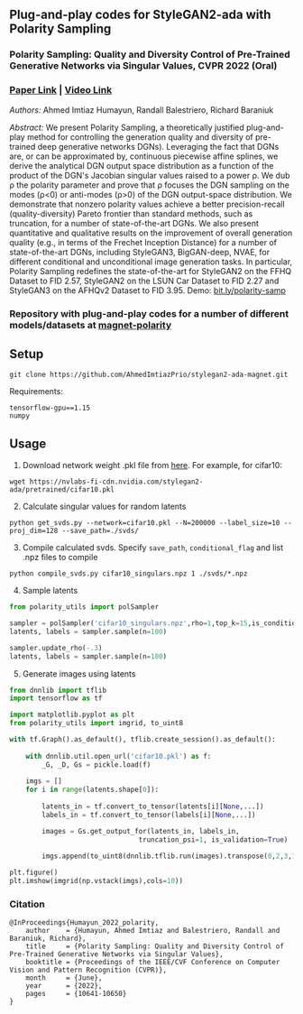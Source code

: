 ## Plug-and-play codes for StyleGAN2-ada with Polarity Sampling
### Polarity Sampling: Quality and Diversity Control of Pre-Trained Generative Networks via Singular Values, CVPR 2022 (Oral)
### [Paper Link](https://arxiv.org/abs/2203.01993) | [Video Link](https://www.youtube.com/watch?v=zRKyx_dF89M)

*Authors:* Ahmed Imtiaz Humayun, Randall Balestriero, Richard Baraniuk

*Abstract:* We present Polarity Sampling, a theoretically justified plug-and-play method for controlling the generation quality and diversity of pre-trained deep generative networks DGNs). Leveraging the fact that DGNs are, or can be approximated by, continuous piecewise affine splines, we derive the analytical DGN output space distribution as a function of the product of the DGN's Jacobian singular values raised to a power ρ. We dub ρ the polarity parameter and prove that ρ focuses the DGN sampling on the modes (ρ<0) or anti-modes (ρ>0) of the DGN output-space distribution. We demonstrate that nonzero polarity values achieve a better precision-recall (quality-diversity) Pareto frontier than standard methods, such as truncation, for a number of state-of-the-art DGNs. We also present quantitative and qualitative results on the improvement of overall generation quality (e.g., in terms of the Frechet Inception Distance) for a number of state-of-the-art DGNs, including StyleGAN3, BigGAN-deep, NVAE, for different conditional and unconditional image generation tasks. In particular, Polarity Sampling redefines the state-of-the-art for StyleGAN2 on the FFHQ Dataset to FID 2.57, StyleGAN2 on the LSUN Car Dataset to FID 2.27 and StyleGAN3 on the AFHQv2 Dataset to FID 3.95. Demo: [bit.ly/polarity-samp](http://bit.ly/polarity-samp)

### Repository with plug-and-play codes for a number of different models/datasets at [magnet-polarity](https://github.com/AhmedImtiazPrio/magnet-polarity) 

## Setup

```
git clone https://github.com/AhmedImtiazPrio/stylegan2-ada-magnet.git
```


Requirements:
```
tensorflow-gpu==1.15
numpy
```

## Usage
1. Download network weight .pkl file from [here](https://nvlabs-fi-cdn.nvidia.com/stylegan2-ada/pretrained/). For example, for cifar10:
```shell
wget https://nvlabs-fi-cdn.nvidia.com/stylegan2-ada/pretrained/cifar10.pkl
```

2. Calculate singular values for random latents

```shell
python get_svds.py --network=cifar10.pkl --N=200000 --label_size=10 --proj_dim=128 --save_path=./svds/
```

3. Compile calculated svds. Specify `save_path`, `conditional_flag` and list .npz files to compile 
```shell
python compile_svds.py cifar10_singulars.npz 1 ./svds/*.npz
```

4. Sample latents
```python
from polarity_utils import polSampler

sampler = polSampler('cifar10_singulars.npz',rho=1,top_k=15,is_conditional=True)
latents, labels = sampler.sample(n=100)

sampler.update_rho(-.3)
latents, labels = sampler.sample(n=100)
```

5. Generate images using latents
```python
from dnnlib import tflib
import tensorflow as tf

import matplotlib.pyplot as plt
from polarity_utils import imgrid, to_uint8

with tf.Graph().as_default(), tflib.create_session().as_default():
    
    with dnnlib.util.open_url('cifar10.pkl') as f:
        _G, _D, Gs = pickle.load(f)
    
    imgs = []
    for i in range(latents.shape[0]):
        
        latents_in = tf.convert_to_tensor(latents[i][None,...])
        labels_in = tf.convert_to_tensor(labels[i][None,...])

        images = Gs.get_output_for(latents_in, labels_in,
                                truncation_psi=1, is_validation=True)

        imgs.append(to_uint8(dnnlib.tflib.run(images).transpose(0,2,3,1)))
        
plt.figure()
plt.imshow(imgrid(np.vstack(imgs),cols=10))
```


### Citation
```
@InProceedings{Humayun_2022_polarity,
    author    = {Humayun, Ahmed Imtiaz and Balestriero, Randall and Baraniuk, Richard},
    title     = {Polarity Sampling: Quality and Diversity Control of Pre-Trained Generative Networks via Singular Values},
    booktitle = {Proceedings of the IEEE/CVF Conference on Computer Vision and Pattern Recognition (CVPR)},
    month     = {June},
    year      = {2022},
    pages     = {10641-10650}
}
```
